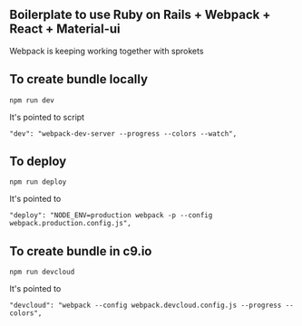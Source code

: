 ## Boilerplate to use Ruby on Rails + Webpack + React + Material-ui


Webpack is keeping working together with sprokets

## To create bundle locally

```npm run dev```

It's pointed to script

```"dev": "webpack-dev-server --progress --colors --watch",```
   
## To deploy 

```npm run deploy```

It's pointed to
    
```"deploy": "NODE_ENV=production webpack -p --config webpack.production.config.js",```

## To create bundle in c9.io
 
```npm run devcloud``` 

It's pointed to
 
```"devcloud": "webpack --config webpack.devcloud.config.js --progress --colors",```